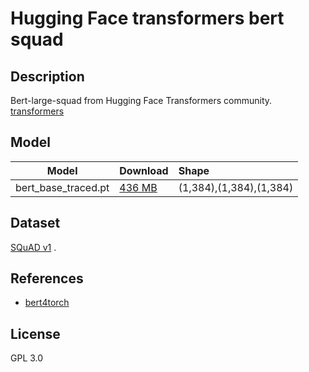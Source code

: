 # Hugging Face transformers bert squad

## Description
Bert-large-squad from Hugging Face Transformers community.
[transformers](https://huggingface.co/docs/transformers/index)



## Model

|Model                |Download                              |Shape                             |
|---------------------|:-------------------------------------|:---------------------------------|
|bert_base_traced.pt  |[436 MB](bert_base_traced.pt)       |(1,384),(1,384),(1,384)           |

## Dataset

[SQuAD v1](https://raw.githubusercontent.com/nate-parrott/squad/master/data/dev-v1.1.json) .

## References

* [bert4torch](https://github.com/Tongjilibo/bert4torch)

## License

GPL 3.0
